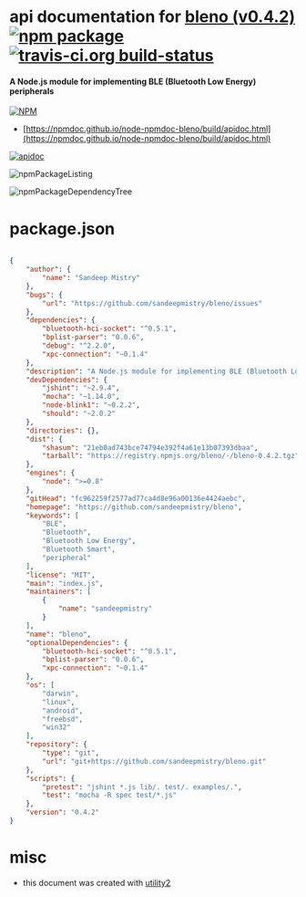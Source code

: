 # api documentation for  [bleno (v0.4.2)](https://github.com/sandeepmistry/bleno)  [![npm package](https://img.shields.io/npm/v/npmdoc-bleno.svg?style=flat-square)](https://www.npmjs.org/package/npmdoc-bleno) [![travis-ci.org build-status](https://api.travis-ci.org/npmdoc/node-npmdoc-bleno.svg)](https://travis-ci.org/npmdoc/node-npmdoc-bleno)
#### A Node.js module for implementing BLE (Bluetooth Low Energy) peripherals

[![NPM](https://nodei.co/npm/bleno.png?downloads=true&downloadRank=true&stars=true)](https://www.npmjs.com/package/bleno)

- [https://npmdoc.github.io/node-npmdoc-bleno/build/apidoc.html](https://npmdoc.github.io/node-npmdoc-bleno/build/apidoc.html)

[![apidoc](https://npmdoc.github.io/node-npmdoc-bleno/build/screenCapture.buildCi.browser.%252Ftmp%252Fbuild%252Fapidoc.html.png)](https://npmdoc.github.io/node-npmdoc-bleno/build/apidoc.html)

![npmPackageListing](https://npmdoc.github.io/node-npmdoc-bleno/build/screenCapture.npmPackageListing.svg)

![npmPackageDependencyTree](https://npmdoc.github.io/node-npmdoc-bleno/build/screenCapture.npmPackageDependencyTree.svg)



# package.json

```json

{
    "author": {
        "name": "Sandeep Mistry"
    },
    "bugs": {
        "url": "https://github.com/sandeepmistry/bleno/issues"
    },
    "dependencies": {
        "bluetooth-hci-socket": "^0.5.1",
        "bplist-parser": "0.0.6",
        "debug": "^2.2.0",
        "xpc-connection": "~0.1.4"
    },
    "description": "A Node.js module for implementing BLE (Bluetooth Low Energy) peripherals",
    "devDependencies": {
        "jshint": "~2.9.4",
        "mocha": "~1.14.0",
        "node-blink1": "~0.2.2",
        "should": "~2.0.2"
    },
    "directories": {},
    "dist": {
        "shasum": "21eb0ad743bce74794e392f4a61e13b07393dbaa",
        "tarball": "https://registry.npmjs.org/bleno/-/bleno-0.4.2.tgz"
    },
    "engines": {
        "node": ">=0.8"
    },
    "gitHead": "fc962259f2577ad77ca4d8e96a00136e4424aebc",
    "homepage": "https://github.com/sandeepmistry/bleno",
    "keywords": [
        "BLE",
        "Bluetooth",
        "Bluetooth Low Energy",
        "Bluetooth Smart",
        "peripheral"
    ],
    "license": "MIT",
    "main": "index.js",
    "maintainers": [
        {
            "name": "sandeepmistry"
        }
    ],
    "name": "bleno",
    "optionalDependencies": {
        "bluetooth-hci-socket": "^0.5.1",
        "bplist-parser": "0.0.6",
        "xpc-connection": "~0.1.4"
    },
    "os": [
        "darwin",
        "linux",
        "android",
        "freebsd",
        "win32"
    ],
    "repository": {
        "type": "git",
        "url": "git+https://github.com/sandeepmistry/bleno.git"
    },
    "scripts": {
        "pretest": "jshint *.js lib/. test/. examples/.",
        "test": "mocha -R spec test/*.js"
    },
    "version": "0.4.2"
}
```



# misc
- this document was created with [utility2](https://github.com/kaizhu256/node-utility2)
